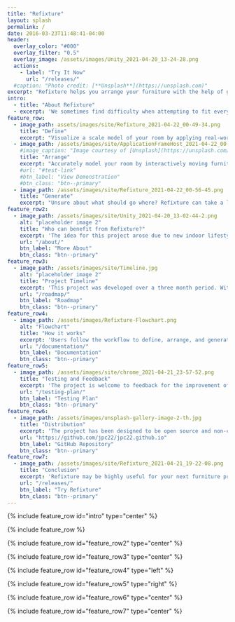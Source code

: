 ```yaml
---
title: "Refixture"
layout: splash
permalink: /
date: 2016-03-23T11:48:41-04:00
header:
  overlay_color: "#000"
  overlay_filter: "0.5"
  overlay_image: /assets/images/Unity_2021-04-20_13-24-28.png
  actions:
    - label: "Try It Now"
      url: "/releases/"
  #caption: "Photo credit: [**Unsplash**](https://unsplash.com)"
excerpt: "Refixture helps you arrange your furniture with the help of genetic algorithms."
intro: 
  - title: "About Refixture"
  - excerpt: 'We sometimes find difficulty when attempting to fit everything we want in a limited space. In some cases, rearranging can result in wasted effort through trial and error. Although keeping a list of measurements can help, Refixture allows you to use those measurements to model a virtual room that you can modify freely.'
feature_row:
  - image_path: assets/images/site/Refixture_2021-04-22_00-49-34.png
    title: "Define"
    excerpt: "Visualize a scale model of your room by applying real-world measurements to a large variety of furniture."
  - image_path: /assets/images/site/ApplicationFrameHost_2021-04-22_00-46-49.png
    #image_caption: "Image courtesy of [Unsplash](https://unsplash.com/)"
    title: "Arrange"
    excerpt: "Accurately model your room by interactively moving furniture and saving the result."
    #url: "#test-link"
    #btn_label: "View Demonstration"
    #btn_class: "btn--primary"
  - image_path: /assets/images/site/Refixture_2021-04-22_00-56-45.png
    title: "Generate"
    excerpt: "Unsure about what should go where? Refixture can take a list of your furniture and attempt to come up with a solution in real time."
feature_row2:  
  - image_path: /assets/images/site/Unity_2021-04-20_13-02-44-2.png
    alt: "placeholder image 2"
    title: "Who can benefit from Refixture?"
    excerpt: 'The idea for this project arose due to new indoor lifestyles during the COVID-19 pandemic. Spending time working and relaxing at home encouraged bringing in more anemities at the cost of increased space management. Managing rooms can be helped with planning, but visualizing those plans becomes easy with Refixture. Therefore, Refixture helps users imagine a new shelf, chair, or excercise bike. For those moving into a new space, save a few different arrangements to evaluate layout options. For those knowledgable with Unity, the project can be modified and used freely through the GitHub repository.'
    url: "/about/"
    btn_label: "More About"
    btn_class: "btn--primary"
feature_row3:
  - image_path: /assets/images/site/Timeline.jpg
    alt: "placeholder image 2"
    title: "Project Timeline"
    excerpt: 'This project was developed over a three month period. With little knowledge of Unity and web design.'
    url: "/roadmap/"
    btn_label: "Roadmap"
    btn_class: "btn--primary"
feature_row4:
  - image_path: /assets/images/Refixture-Flowchart.png
    alt: "Flowchart"
    title: "How it works"
    excerpt: 'Users follow the workflow to define, arrange, and generate rooms of their own. Users create a close approximation of their rooms using the preset furniture designs included. The result may not look the same, but by applying measurements they can be scaled to match their real counterparts in size. Refixture works intuitively, but also provides documentation on all features.'
    url: "/documentation/"
    btn_label: "Documentation"
    btn_class: "btn--primary"
feature_row5:
  - image_path: /assets/images/site/chrome_2021-04-21_23-57-52.png
    title: "Testing and Feedback"
    excerpt: 'The project is welcome to feedback for the improvement of features and bug fixing. The testing plan for this projects consists of trying the latest test build and completing a short survey.'
    url: "/testing-plan/"
    btn_label: "Testing Plan"
    btn_class: "btn--primary"
feature_row6:
  - image_path: /assets/images/unsplash-gallery-image-2-th.jpg
    title: "Distribution"
    excerpt: 'The project has been designed to be open source and non-commercial, with the help of code and assets found royalty free on the web. To avoid distributing work of others without their consent, some assets are not available in the repository.'
    url: "https://github.com/jpc22/jpc22.github.io"
    btn_label: "GitHub Repository"
    btn_class: "btn--primary"
feature_row7:
  - image_path: /assets/images/site/Refixture_2021-04-21_19-22-08.png
    title: "Conclusion"
    excerpt: 'Refixture may be highly useful for your next furniture project. With simple yet effective design, it can take the work out of the process of rearranging your room. Test it out in your browser, or try running the source code or desktop program from the GitHub repository.'
    url: "/releases/"
    btn_label: "Try Refixture"
    btn_class: "btn--primary"
---
```


{% include feature_row id="intro" type="center" %}

{% include feature_row %}

{% include feature_row id="feature_row2" type="center" %}

{% include feature_row id="feature_row3" type="center" %}

{% include feature_row id="feature_row4" type="left" %}

{% include feature_row id="feature_row5" type="right" %}

{% include feature_row id="feature_row6" type="center" %}

{% include feature_row id="feature_row7" type="center" %}
